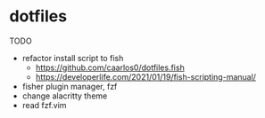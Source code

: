 # dotfiles

TODO

- refactor install script to fish
  - https://github.com/caarlos0/dotfiles.fish
  - https://developerlife.com/2021/01/19/fish-scripting-manual/
- fisher plugin manager, fzf
- change alacritty theme
- read fzf.vim

